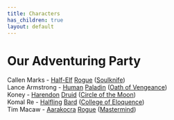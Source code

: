```yaml
---
title: Characters
has_children: true
layout: default
---
```


# Our Adventuring Party

Callen Marks - [Half-Elf](http://dnd5e.wikidot.com/half-elf) [Rogue](http://dnd5e.wikidot.com/rogue) ([Soulknife](http://dnd5e.wikidot.com/rogue:soulknife)) <br>
Lance Armstrong - [Human](http://dnd5e.wikidot.com/human) [Paladin](http://dnd5e.wikidot.com/paladin) ([Oath of Vengeance](http://dnd5e.wikidot.com/paladin:vengeance)) <br>
Koney - [Harendon](http://dnd5e.wikidot.com/harengon) [Druid](http://dnd5e.wikidot.com/druid) ([Circle of the Moon](http://dnd5e.wikidot.com/druid:moon))<br>
Komal Re - [Halfling](http://dnd5e.wikidot.com/halfling) [Bard](http://dnd5e.wikidot.com/bard) ([College of Eloquence](http://dnd5e.wikidot.com/bard:eloquence))<br>
Tim Macaw - [Aarakocra](http://dnd5e.wikidot.com/aarakocra) [Rogue](http://dnd5e.wikidot.com/rogue) ([Mastermind](http://dnd5e.wikidot.com/rogue:mastermind))
